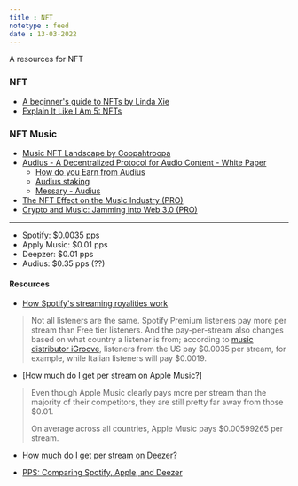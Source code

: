 ```yaml
---
title : NFT
notetype : feed
date : 13-03-2022
---
```


A resources for NFT

### NFT
- [A beginner's guide to NFTs by Linda Xie](https://linda.mirror.xyz/df649d61efb92c910464a4e74ae213c4cab150b9cbcc4b7fb6090fc77881a95d)
- [Explain It Like I Am 5: NFTs](https://messari.io/article/explain-it-like-i-am-5-nfts)




### NFT Music
- [Music NFT Landscape by Coopahtroopa](https://coopahtroopa.mirror.xyz/8OrpDmu5wboGX36-vXIt3gBMQMoihY0k_kV4XowlMMo?fbclid=IwAR3_S9cGp8DAY-95BaiciGMeqJDqQLe4zmld0lvgeqKJH1pq1O2h2SRsS5k)
- [Audius - A Decentralized Protocol for Audio Content - White Paper](https://whitepaper.audius.co/AudiusWhitepaper.pdf)
	- [How do you Earn from Audius](https://www.linkedin.com/pulse/how-do-you-earn-from-audius-can-stake-crypto-kevin-whitsitt/)
	- [Audius staking](https://staking.staked.us/audius-staking)
	- [Messary - Audius](https://messari.io/asset/audius)
- [The NFT Effect on the Music Industry (PRO)](https://messari.io/article/the-nft-effect-on-the-music-industry)
- [Crypto and Music: Jamming into Web 3.0 (PRO)](https://messari.io/article/crypto-and-music-jamming-into-web-3-0)



---
- Spotify: $0.0035 pps
- Apply Music: $0.01 pps
- Deepzer: $0.01 pps
- Audius: $0.35 pps (??)


#### Resources
- [How Spotify's streaming royalities work](https://www.businessinsider.com/how-much-does-spotify-pay-per-stream)

> Not all listeners are the same. Spotify Premium listeners pay more per stream than Free tier listeners. And the pay-per-stream also changes based on what country a listener is from; according to [music distributor iGroove](https://www.igroovemusic.com/blog/wie-viel-erhalte-ich-pro-stream-auf-spotify.html?lang=en), listeners from the US pay $0.0035 per stream, for example, while Italian listeners will pay $0.0019.

- [How much do I get per stream on Apple Music?]

> Even though Apple Music clearly pays more per stream than the majority of their competitors, they are still pretty far away from those $0.01.
> 
> On average across all countries, Apple Music pays $0.00599265 per stream.

- [How much do I get per stream on Deezer?](https://www.igroovemusic.com/blog/how-much-do-i-get-per-stream-on-deezer.html?lang=en)

- [PPS: Comparing Spotify, Apple, and Deezer](https://www.igroovemusic.com/blog/pps-comparing-spotify-apple-and-deezer.html)